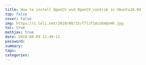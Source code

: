 ```yaml
---
title: How to install OpenCV and OpenCV_contrib in Ubuntu16.04
top: false
cover: false
img: https://i.loli.net/2019/08/15/T7lJf18cUGmQnHh.jpg
toc: true
mathjax: true
date: 2019-08-09 11:49:11
password:
summary:
tags:
categories:
---
```

